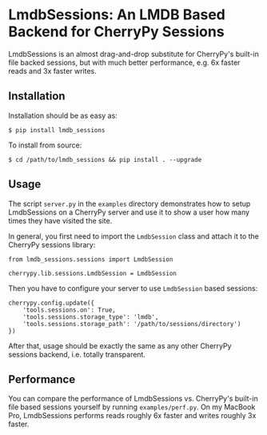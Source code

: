 # LmdbSessions: An LMDB Based Backend for CherryPy Sessions

LmdbSessions is an almost drag-and-drop substitute for CherryPy's built-in file
backed sessions, but with much better performance, e.g. 6x faster reads and 3x
faster writes.

## Installation

Installation should be as easy as:

```
$ pip install lmdb_sessions
```

To install from source:

```
$ cd /path/to/lmdb_sessions && pip install . --upgrade
```

## Usage

The script `server.py` in the `examples` directory demonstrates how to setup
LmdbSessions on a CherryPy server and use it to show a user how many times
they have visited the site.

In general, you first need to import the `LmdbSession` class and attach it to
the CherryPy sessions library:

```
from lmdb_sessions.sessions import LmdbSession

cherrypy.lib.sessions.LmdbSession = LmdbSession
```

Then you have to configure your server to use `LmdbSession` based sessions:

```
cherrypy.config.update({
	'tools.sessions.on': True,
	'tools.sessions.storage_type': 'lmdb',
	'tools.sessions.storage_path': '/path/to/sessions/directory')
})
```

After that, usage should be exactly the same as any other CherryPy sessions
backend, i.e. totally transparent.

## Performance

You can compare the performance of LmdbSessions vs. CherryPy's built-in file
based sessions yourself by running `examples/perf.py`. On my MacBook Pro,
LmdbSessions performs reads roughly 6x faster and writes roughly 3x faster.

